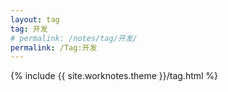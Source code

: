 ```yaml
---
layout: tag
tag: 开发
# permalink: /notes/tag/开发/
permalink: /Tag:开发
---
```

{% include {{ site.worknotes.theme }}/tag.html %}